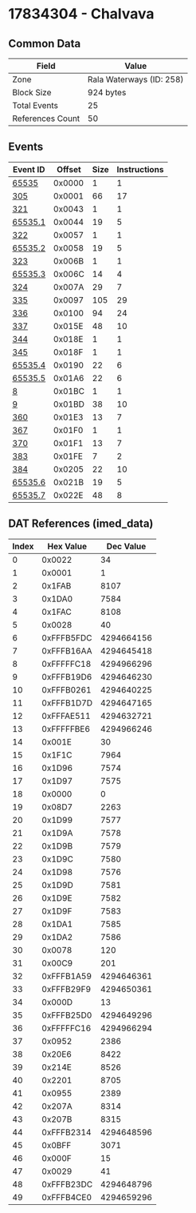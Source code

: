 # 17834304 - Chalvava

## Common Data

| Field            | Value                    |
|------------------|--------------------------|
| Zone             | Rala Waterways (ID: 258) |
| Block Size       | 924 bytes                |
| Total Events     | 25                       |
| References Count | 50                       |

## Events

| Event ID                | Offset   |   Size |   Instructions |
|-------------------------|----------|--------|----------------|
| [65535](./65535.md)     | 0x0000   |      1 |              1 |
| [305](./305.md)         | 0x0001   |     66 |             17 |
| [321](./321.md)         | 0x0043   |      1 |              1 |
| [65535.1](./65535.1.md) | 0x0044   |     19 |              5 |
| [322](./322.md)         | 0x0057   |      1 |              1 |
| [65535.2](./65535.2.md) | 0x0058   |     19 |              5 |
| [323](./323.md)         | 0x006B   |      1 |              1 |
| [65535.3](./65535.3.md) | 0x006C   |     14 |              4 |
| [324](./324.md)         | 0x007A   |     29 |              7 |
| [335](./335.md)         | 0x0097   |    105 |             29 |
| [336](./336.md)         | 0x0100   |     94 |             24 |
| [337](./337.md)         | 0x015E   |     48 |             10 |
| [344](./344.md)         | 0x018E   |      1 |              1 |
| [345](./345.md)         | 0x018F   |      1 |              1 |
| [65535.4](./65535.4.md) | 0x0190   |     22 |              6 |
| [65535.5](./65535.5.md) | 0x01A6   |     22 |              6 |
| [8](./8.md)             | 0x01BC   |      1 |              1 |
| [9](./9.md)             | 0x01BD   |     38 |             10 |
| [360](./360.md)         | 0x01E3   |     13 |              7 |
| [367](./367.md)         | 0x01F0   |      1 |              1 |
| [370](./370.md)         | 0x01F1   |     13 |              7 |
| [383](./383.md)         | 0x01FE   |      7 |              2 |
| [384](./384.md)         | 0x0205   |     22 |             10 |
| [65535.6](./65535.6.md) | 0x021B   |     19 |              5 |
| [65535.7](./65535.7.md) | 0x022E   |     48 |              8 |

## DAT References (imed_data)

|   Index | Hex Value   |   Dec Value |
|---------|-------------|-------------|
|       0 | 0x0022      |          34 |
|       1 | 0x0001      |           1 |
|       2 | 0x1FAB      |        8107 |
|       3 | 0x1DA0      |        7584 |
|       4 | 0x1FAC      |        8108 |
|       5 | 0x0028      |          40 |
|       6 | 0xFFFB5FDC  |  4294664156 |
|       7 | 0xFFFB16AA  |  4294645418 |
|       8 | 0xFFFFFC18  |  4294966296 |
|       9 | 0xFFFB19D6  |  4294646230 |
|      10 | 0xFFFB0261  |  4294640225 |
|      11 | 0xFFFB1D7D  |  4294647165 |
|      12 | 0xFFFAE511  |  4294632721 |
|      13 | 0xFFFFFBE6  |  4294966246 |
|      14 | 0x001E      |          30 |
|      15 | 0x1F1C      |        7964 |
|      16 | 0x1D96      |        7574 |
|      17 | 0x1D97      |        7575 |
|      18 | 0x0000      |           0 |
|      19 | 0x08D7      |        2263 |
|      20 | 0x1D99      |        7577 |
|      21 | 0x1D9A      |        7578 |
|      22 | 0x1D9B      |        7579 |
|      23 | 0x1D9C      |        7580 |
|      24 | 0x1D98      |        7576 |
|      25 | 0x1D9D      |        7581 |
|      26 | 0x1D9E      |        7582 |
|      27 | 0x1D9F      |        7583 |
|      28 | 0x1DA1      |        7585 |
|      29 | 0x1DA2      |        7586 |
|      30 | 0x0078      |         120 |
|      31 | 0x00C9      |         201 |
|      32 | 0xFFFB1A59  |  4294646361 |
|      33 | 0xFFFB29F9  |  4294650361 |
|      34 | 0x000D      |          13 |
|      35 | 0xFFFB25D0  |  4294649296 |
|      36 | 0xFFFFFC16  |  4294966294 |
|      37 | 0x0952      |        2386 |
|      38 | 0x20E6      |        8422 |
|      39 | 0x214E      |        8526 |
|      40 | 0x2201      |        8705 |
|      41 | 0x0955      |        2389 |
|      42 | 0x207A      |        8314 |
|      43 | 0x207B      |        8315 |
|      44 | 0xFFFB2314  |  4294648596 |
|      45 | 0x0BFF      |        3071 |
|      46 | 0x000F      |          15 |
|      47 | 0x0029      |          41 |
|      48 | 0xFFFB23DC  |  4294648796 |
|      49 | 0xFFFB4CE0  |  4294659296 |
